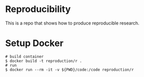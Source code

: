 # Reproducibility
This is a repo that shows how to produce reproducible research.


# Setup Docker
```console
# build container
$ docker build -t reproduction/r .
# run
$ docker run --rm -it -v ${PWD}/code:/code reproduction/r
```